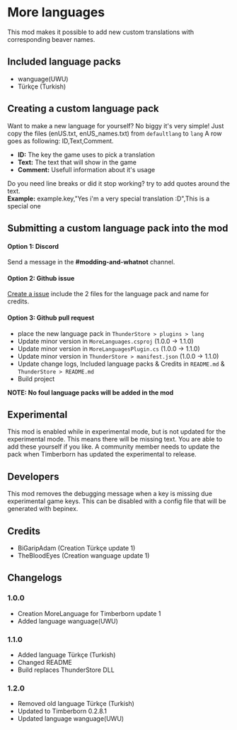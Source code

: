 # More languages
This mod makes it possible to add new custom translations with corresponding beaver names.

## Included language packs
- wanguage(UWU)
- Türkçe (Turkish)

## Creating a custom language pack
Want to make a new language for yourself? No biggy it's very simple! Just copy the files (enUS.txt, enUS_names.txt) from `defaultlang` to `lang`
A row goes as following: ID,Text,Comment.
- **ID:** The key the game uses to pick a translation
- **Text:** The text that will show in the game
- **Comment:** Usefull information about it's usage

Do you need line breaks or did it stop working? try to add quotes around the text.  
**Example:** example.key,"Yes i'm a very special translation :D",This is a special one

## Submitting a custom language pack into the mod
#### Option 1: Discord
Send a message in the **\#modding-and-whatnot** channel.
#### Option 2: Github issue
[Create a issue](https://github.com/Timberborn-Modding-Central/MoreLanguages/issues) include the 2 files for the language pack and name for credits.
#### Option 3: Github pull request
- place the new language pack in `ThunderStore > plugins > lang`
- Update minor version in `MoreLanguages.csproj` (1.0.0 -> 1.1.0)
- Update minor version in `MoreLanguagesPlugin.cs` (1.0.0 -> 1.1.0)
- Update minor version in `ThunderStore > manifest.json` (1.0.0 -> 1.1.0)
- Update change logs, Included language packs & Credits in `README.md` & `ThunderStore > README.md`
- Build project

**NOTE: No foul language packs will be added in the mod**

## Experimental
This mod is enabled while in experimental mode, but is not updated for the experimental mode. This means there will be missing text. You are able to add these yourself if you like. A community member needs to update the pack when Timberborn has updated the experimental to release.

## Developers
This mod removes the debugging message when a key is missing due experimental game keys. This can be disabled with a config file that will be generated with bepinex.

## Credits
- BiGaripAdam (Creation Türkçe update 1)
- TheBloodEyes (Creation wanguage update 1)

## Changelogs
### 1.0.0
- Creation MoreLanguage for Timberborn update 1
- Added language wanguage(UWU)
### 1.1.0
- Added language Türkçe (Turkish)
- Changed README
- Build replaces ThunderStore DLL
### 1.2.0
- Removed old language Türkçe (Turkish)
- Updated to Timberborn 0.2.8.1
- Updated language wanguage(UWU)